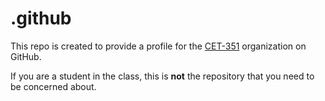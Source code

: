 # .github

This repo is created to provide a profile for the [CET-351](https://github.com/CET-351/) organization on GitHub.

If you are a student in the class, this is __not__ the repository that you need to be concerned about.
